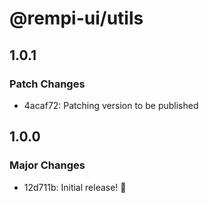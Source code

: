 # @rempi-ui/utils

## 1.0.1

### Patch Changes

- 4acaf72: Patching version to be published

## 1.0.0

### Major Changes

- 12d711b: Initial release! 🎉
